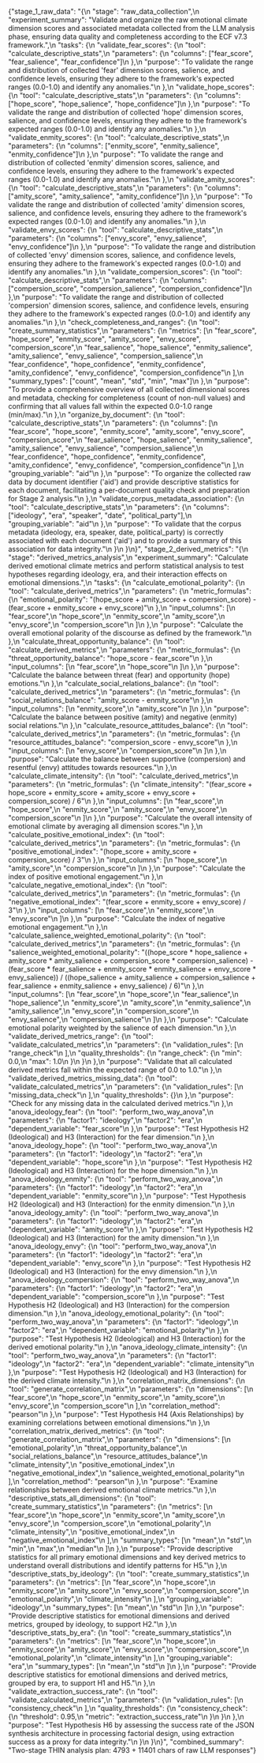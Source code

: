 {"stage_1_raw_data": "{\n  \"stage\": \"raw_data_collection\",\n  \"experiment_summary\": \"Validate and organize the raw emotional climate dimension scores and associated metadata collected from the LLM analysis phase, ensuring data quality and completeness according to the ECF v7.3 framework.\",\n  \"tasks\": {\n    \"validate_fear_scores\": {\n      \"tool\": \"calculate_descriptive_stats\",\n      \"parameters\": {\n        \"columns\": [\"fear_score\", \"fear_salience\", \"fear_confidence\"]\n      },\n      \"purpose\": \"To validate the range and distribution of collected 'fear' dimension scores, salience, and confidence levels, ensuring they adhere to the framework's expected ranges (0.0-1.0) and identify any anomalies.\"\n    },\n    \"validate_hope_scores\": {\n      \"tool\": \"calculate_descriptive_stats\",\n      \"parameters\": {\n        \"columns\": [\"hope_score\", \"hope_salience\", \"hope_confidence\"]\n      },\n      \"purpose\": \"To validate the range and distribution of collected 'hope' dimension scores, salience, and confidence levels, ensuring they adhere to the framework's expected ranges (0.0-1.0) and identify any anomalies.\"\n    },\n    \"validate_enmity_scores\": {\n      \"tool\": \"calculate_descriptive_stats\",\n      \"parameters\": {\n        \"columns\": [\"enmity_score\", \"enmity_salience\", \"enmity_confidence\"]\n      },\n      \"purpose\": \"To validate the range and distribution of collected 'enmity' dimension scores, salience, and confidence levels, ensuring they adhere to the framework's expected ranges (0.0-1.0) and identify any anomalies.\"\n    },\n    \"validate_amity_scores\": {\n      \"tool\": \"calculate_descriptive_stats\",\n      \"parameters\": {\n        \"columns\": [\"amity_score\", \"amity_salience\", \"amity_confidence\"]\n      },\n      \"purpose\": \"To validate the range and distribution of collected 'amity' dimension scores, salience, and confidence levels, ensuring they adhere to the framework's expected ranges (0.0-1.0) and identify any anomalies.\"\n    },\n    \"validate_envy_scores\": {\n      \"tool\": \"calculate_descriptive_stats\",\n      \"parameters\": {\n        \"columns\": [\"envy_score\", \"envy_salience\", \"envy_confidence\"]\n      },\n      \"purpose\": \"To validate the range and distribution of collected 'envy' dimension scores, salience, and confidence levels, ensuring they adhere to the framework's expected ranges (0.0-1.0) and identify any anomalies.\"\n    },\n    \"validate_compersion_scores\": {\n      \"tool\": \"calculate_descriptive_stats\",\n      \"parameters\": {\n        \"columns\": [\"compersion_score\", \"compersion_salience\", \"compersion_confidence\"]\n      },\n      \"purpose\": \"To validate the range and distribution of collected 'compersion' dimension scores, salience, and confidence levels, ensuring they adhere to the framework's expected ranges (0.0-1.0) and identify any anomalies.\"\n    },\n    \"check_completeness_and_ranges\": {\n      \"tool\": \"create_summary_statistics\",\n      \"parameters\": {\n        \"metrics\": [\n          \"fear_score\", \"hope_score\", \"enmity_score\", \"amity_score\", \"envy_score\", \"compersion_score\",\n          \"fear_salience\", \"hope_salience\", \"enmity_salience\", \"amity_salience\", \"envy_salience\", \"compersion_salience\",\n          \"fear_confidence\", \"hope_confidence\", \"enmity_confidence\", \"amity_confidence\", \"envy_confidence\", \"compersion_confidence\"\n        ],\n        \"summary_types\": [\"count\", \"mean\", \"std\", \"min\", \"max\"]\n      },\n      \"purpose\": \"To provide a comprehensive overview of all collected dimensional scores and metadata, checking for completeness (count of non-null values) and confirming that all values fall within the expected 0.0-1.0 range (min/max).\"\n    },\n    \"organize_by_document\": {\n      \"tool\": \"calculate_descriptive_stats\",\n      \"parameters\": {\n        \"columns\": [\n          \"fear_score\", \"hope_score\", \"enmity_score\", \"amity_score\", \"envy_score\", \"compersion_score\",\n          \"fear_salience\", \"hope_salience\", \"enmity_salience\", \"amity_salience\", \"envy_salience\", \"compersion_salience\",\n          \"fear_confidence\", \"hope_confidence\", \"enmity_confidence\", \"amity_confidence\", \"envy_confidence\", \"compersion_confidence\"\n        ],\n        \"grouping_variable\": \"aid\"\n      },\n      \"purpose\": \"To organize the collected raw data by document identifier ('aid') and provide descriptive statistics for each document, facilitating a per-document quality check and preparation for Stage 2 analysis.\"\n    },\n    \"validate_corpus_metadata_association\": {\n      \"tool\": \"calculate_descriptive_stats\",\n      \"parameters\": {\n        \"columns\": [\"ideology\", \"era\", \"speaker\", \"date\", \"political_party\"],\n        \"grouping_variable\": \"aid\"\n      },\n      \"purpose\": \"To validate that the corpus metadata (ideology, era, speaker, date, political_party) is correctly associated with each document ('aid') and to provide a summary of this association for data integrity.\"\n    }\n  }\n}", "stage_2_derived_metrics": "{\n  \"stage\": \"derived_metrics_analysis\",\n  \"experiment_summary\": \"Calculate derived emotional climate metrics and perform statistical analysis to test hypotheses regarding ideology, era, and their interaction effects on emotional dimensions.\",\n  \"tasks\": {\n    \"calculate_emotional_polarity\": {\n      \"tool\": \"calculate_derived_metrics\",\n      \"parameters\": {\n        \"metric_formulas\": {\n          \"emotional_polarity\": \"(hope_score + amity_score + compersion_score) - (fear_score + enmity_score + envy_score)\"\n        },\n        \"input_columns\": [\n          \"fear_score\",\n          \"hope_score\",\n          \"enmity_score\",\n          \"amity_score\",\n          \"envy_score\",\n          \"compersion_score\"\n        ]\n      },\n      \"purpose\": \"Calculate the overall emotional polarity of the discourse as defined by the framework.\"\n    },\n    \"calculate_threat_opportunity_balance\": {\n      \"tool\": \"calculate_derived_metrics\",\n      \"parameters\": {\n        \"metric_formulas\": {\n          \"threat_opportunity_balance\": \"hope_score - fear_score\"\n        },\n        \"input_columns\": [\n          \"fear_score\",\n          \"hope_score\"\n        ]\n      },\n      \"purpose\": \"Calculate the balance between threat (fear) and opportunity (hope) emotions.\"\n    },\n    \"calculate_social_relations_balance\": {\n      \"tool\": \"calculate_derived_metrics\",\n      \"parameters\": {\n        \"metric_formulas\": {\n          \"social_relations_balance\": \"amity_score - enmity_score\"\n        },\n        \"input_columns\": [\n          \"enmity_score\",\n          \"amity_score\"\n        ]\n      },\n      \"purpose\": \"Calculate the balance between positive (amity) and negative (enmity) social relations.\"\n    },\n    \"calculate_resource_attitudes_balance\": {\n      \"tool\": \"calculate_derived_metrics\",\n      \"parameters\": {\n        \"metric_formulas\": {\n          \"resource_attitudes_balance\": \"compersion_score - envy_score\"\n        },\n        \"input_columns\": [\n          \"envy_score\",\n          \"compersion_score\"\n        ]\n      },\n      \"purpose\": \"Calculate the balance between supportive (compersion) and resentful (envy) attitudes towards resources.\"\n    },\n    \"calculate_climate_intensity\": {\n      \"tool\": \"calculate_derived_metrics\",\n      \"parameters\": {\n        \"metric_formulas\": {\n          \"climate_intensity\": \"(fear_score + hope_score + enmity_score + amity_score + envy_score + compersion_score) / 6\"\n        },\n        \"input_columns\": [\n          \"fear_score\",\n          \"hope_score\",\n          \"enmity_score\",\n          \"amity_score\",\n          \"envy_score\",\n          \"compersion_score\"\n        ]\n      },\n      \"purpose\": \"Calculate the overall intensity of emotional climate by averaging all dimension scores.\"\n    },\n    \"calculate_positive_emotional_index\": {\n      \"tool\": \"calculate_derived_metrics\",\n      \"parameters\": {\n        \"metric_formulas\": {\n          \"positive_emotional_index\": \"(hope_score + amity_score + compersion_score) / 3\"\n        },\n        \"input_columns\": [\n          \"hope_score\",\n          \"amity_score\",\n          \"compersion_score\"\n        ]\n      },\n      \"purpose\": \"Calculate the index of positive emotional engagement.\"\n    },\n    \"calculate_negative_emotional_index\": {\n      \"tool\": \"calculate_derived_metrics\",\n      \"parameters\": {\n        \"metric_formulas\": {\n          \"negative_emotional_index\": \"(fear_score + enmity_score + envy_score) / 3\"\n        },\n        \"input_columns\": [\n          \"fear_score\",\n          \"enmity_score\",\n          \"envy_score\"\n        ]\n      },\n      \"purpose\": \"Calculate the index of negative emotional engagement.\"\n    },\n    \"calculate_salience_weighted_emotional_polarity\": {\n      \"tool\": \"calculate_derived_metrics\",\n      \"parameters\": {\n        \"metric_formulas\": {\n          \"salience_weighted_emotional_polarity\": \"((hope_score * hope_salience + amity_score * amity_salience + compersion_score * compersion_salience) - (fear_score * fear_salience + enmity_score * enmity_salience + envy_score * envy_salience)) / ((hope_salience + amity_salience + compersion_salience + fear_salience + enmity_salience + envy_salience) / 6)\"\n        },\n        \"input_columns\": [\n          \"fear_score\",\n          \"hope_score\",\n          \"fear_salience\",\n          \"hope_salience\",\n          \"enmity_score\",\n          \"amity_score\",\n          \"enmity_salience\",\n          \"amity_salience\",\n          \"envy_score\",\n          \"compersion_score\",\n          \"envy_salience\",\n          \"compersion_salience\"\n        ]\n      },\n      \"purpose\": \"Calculate emotional polarity weighted by the salience of each dimension.\"\n    },\n    \"validate_derived_metrics_range\": {\n      \"tool\": \"validate_calculated_metrics\",\n      \"parameters\": {\n        \"validation_rules\": [\n          \"range_check\"\n        ],\n        \"quality_thresholds\": {\n          \"range_check\": {\n            \"min\": 0.0,\n            \"max\": 1.0\n          }\n        }\n      },\n      \"purpose\": \"Validate that all calculated derived metrics fall within the expected range of 0.0 to 1.0.\"\n    },\n    \"validate_derived_metrics_missing_data\": {\n      \"tool\": \"validate_calculated_metrics\",\n      \"parameters\": {\n        \"validation_rules\": [\n          \"missing_data_check\"\n        ],\n        \"quality_thresholds\": {}\n      },\n      \"purpose\": \"Check for any missing data in the calculated derived metrics.\"\n    },\n    \"anova_ideology_fear\": {\n      \"tool\": \"perform_two_way_anova\",\n      \"parameters\": {\n        \"factor1\": \"ideology\",\n        \"factor2\": \"era\",\n        \"dependent_variable\": \"fear_score\"\n      },\n      \"purpose\": \"Test Hypothesis H2 (Ideological) and H3 (Interaction) for the fear dimension.\"\n    },\n    \"anova_ideology_hope\": {\n      \"tool\": \"perform_two_way_anova\",\n      \"parameters\": {\n        \"factor1\": \"ideology\",\n        \"factor2\": \"era\",\n        \"dependent_variable\": \"hope_score\"\n      },\n      \"purpose\": \"Test Hypothesis H2 (Ideological) and H3 (Interaction) for the hope dimension.\"\n    },\n    \"anova_ideology_enmity\": {\n      \"tool\": \"perform_two_way_anova\",\n      \"parameters\": {\n        \"factor1\": \"ideology\",\n        \"factor2\": \"era\",\n        \"dependent_variable\": \"enmity_score\"\n      },\n      \"purpose\": \"Test Hypothesis H2 (Ideological) and H3 (Interaction) for the enmity dimension.\"\n    },\n    \"anova_ideology_amity\": {\n      \"tool\": \"perform_two_way_anova\",\n      \"parameters\": {\n        \"factor1\": \"ideology\",\n        \"factor2\": \"era\",\n        \"dependent_variable\": \"amity_score\"\n      },\n      \"purpose\": \"Test Hypothesis H2 (Ideological) and H3 (Interaction) for the amity dimension.\"\n    },\n    \"anova_ideology_envy\": {\n      \"tool\": \"perform_two_way_anova\",\n      \"parameters\": {\n        \"factor1\": \"ideology\",\n        \"factor2\": \"era\",\n        \"dependent_variable\": \"envy_score\"\n      },\n      \"purpose\": \"Test Hypothesis H2 (Ideological) and H3 (Interaction) for the envy dimension.\"\n    },\n    \"anova_ideology_compersion\": {\n      \"tool\": \"perform_two_way_anova\",\n      \"parameters\": {\n        \"factor1\": \"ideology\",\n        \"factor2\": \"era\",\n        \"dependent_variable\": \"compersion_score\"\n      },\n      \"purpose\": \"Test Hypothesis H2 (Ideological) and H3 (Interaction) for the compersion dimension.\"\n    },\n    \"anova_ideology_emotional_polarity\": {\n      \"tool\": \"perform_two_way_anova\",\n      \"parameters\": {\n        \"factor1\": \"ideology\",\n        \"factor2\": \"era\",\n        \"dependent_variable\": \"emotional_polarity\"\n      },\n      \"purpose\": \"Test Hypothesis H2 (Ideological) and H3 (Interaction) for the derived emotional polarity.\"\n    },\n    \"anova_ideology_climate_intensity\": {\n      \"tool\": \"perform_two_way_anova\",\n      \"parameters\": {\n        \"factor1\": \"ideology\",\n        \"factor2\": \"era\",\n        \"dependent_variable\": \"climate_intensity\"\n      },\n      \"purpose\": \"Test Hypothesis H2 (Ideological) and H3 (Interaction) for the derived climate intensity.\"\n    },\n    \"correlation_matrix_dimensions\": {\n      \"tool\": \"generate_correlation_matrix\",\n      \"parameters\": {\n        \"dimensions\": [\n          \"fear_score\",\n          \"hope_score\",\n          \"enmity_score\",\n          \"amity_score\",\n          \"envy_score\",\n          \"compersion_score\"\n        ],\n        \"correlation_method\": \"pearson\"\n      },\n      \"purpose\": \"Test Hypothesis H4 (Axis Relationships) by examining correlations between emotional dimensions.\"\n    },\n    \"correlation_matrix_derived_metrics\": {\n      \"tool\": \"generate_correlation_matrix\",\n      \"parameters\": {\n        \"dimensions\": [\n          \"emotional_polarity\",\n          \"threat_opportunity_balance\",\n          \"social_relations_balance\",\n          \"resource_attitudes_balance\",\n          \"climate_intensity\",\n          \"positive_emotional_index\",\n          \"negative_emotional_index\",\n          \"salience_weighted_emotional_polarity\"\n        ],\n        \"correlation_method\": \"pearson\"\n      },\n      \"purpose\": \"Examine relationships between derived emotional climate metrics.\"\n    },\n    \"descriptive_stats_all_dimensions\": {\n      \"tool\": \"create_summary_statistics\",\n      \"parameters\": {\n        \"metrics\": [\n          \"fear_score\",\n          \"hope_score\",\n          \"enmity_score\",\n          \"amity_score\",\n          \"envy_score\",\n          \"compersion_score\",\n          \"emotional_polarity\",\n          \"climate_intensity\",\n          \"positive_emotional_index\",\n          \"negative_emotional_index\"\n        ],\n        \"summary_types\": [\n          \"mean\",\n          \"std\",\n          \"min\",\n          \"max\",\n          \"median\"\n        ]\n      },\n      \"purpose\": \"Provide descriptive statistics for all primary emotional dimensions and key derived metrics to understand overall distributions and identify patterns for H5.\"\n    },\n    \"descriptive_stats_by_ideology\": {\n      \"tool\": \"create_summary_statistics\",\n      \"parameters\": {\n        \"metrics\": [\n          \"fear_score\",\n          \"hope_score\",\n          \"enmity_score\",\n          \"amity_score\",\n          \"envy_score\",\n          \"compersion_score\",\n          \"emotional_polarity\",\n          \"climate_intensity\"\n        ],\n        \"grouping_variable\": \"ideology\",\n        \"summary_types\": [\n          \"mean\",\n          \"std\"\n        ]\n      },\n      \"purpose\": \"Provide descriptive statistics for emotional dimensions and derived metrics, grouped by ideology, to support H2.\"\n    },\n    \"descriptive_stats_by_era\": {\n      \"tool\": \"create_summary_statistics\",\n      \"parameters\": {\n        \"metrics\": [\n          \"fear_score\",\n          \"hope_score\",\n          \"enmity_score\",\n          \"amity_score\",\n          \"envy_score\",\n          \"compersion_score\",\n          \"emotional_polarity\",\n          \"climate_intensity\"\n        ],\n        \"grouping_variable\": \"era\",\n        \"summary_types\": [\n          \"mean\",\n          \"std\"\n        ]\n      },\n      \"purpose\": \"Provide descriptive statistics for emotional dimensions and derived metrics, grouped by era, to support H1 and H5.\"\n    },\n    \"validate_extraction_success_rate\": {\n      \"tool\": \"validate_calculated_metrics\",\n      \"parameters\": {\n        \"validation_rules\": [\n          \"consistency_check\"\n        ],\n        \"quality_thresholds\": {\n          \"consistency_check\": {\n            \"threshold\": 0.95,\n            \"metric\": \"extraction_success_rate\"\n          }\n        }\n      },\n      \"purpose\": \"Test Hypothesis H6 by assessing the success rate of the JSON synthesis architecture in processing factorial design, using extraction success as a proxy for data integrity.\"\n    }\n  }\n}", "combined_summary": "Two-stage THIN analysis plan: 4793 + 11401 chars of raw LLM responses"}